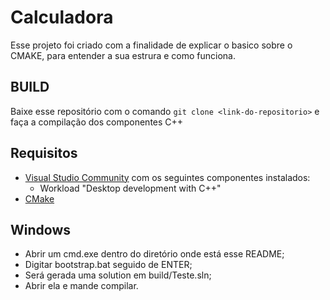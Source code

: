 # Calculadora 
Esse projeto foi criado com a finalidade de explicar o basico sobre o CMAKE, para entender a sua estrura e como funciona.

## BUILD

Baixe esse repositório com o comando ```git clone <link-do-repositorio>``` e faça a compilação dos componentes C++


## Requisitos

* [Visual Studio Community](https://visualstudio.microsoft.com/pt-br/) com os seguintes componentes instalados:
  * Workload "Desktop development with C++"
* [CMake](https://cmake.org/)

## Windows

* Abrir um cmd.exe dentro do diretório onde está esse README;
* Digitar bootstrap.bat seguido de ENTER;
* Será gerada uma solution em build/Teste.sln; 
* Abrir ela e mande compilar.
